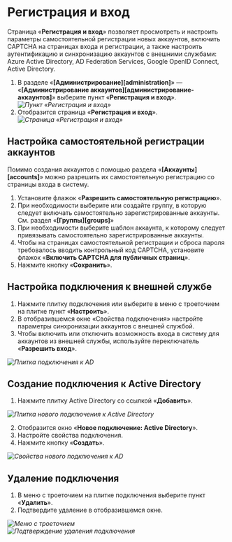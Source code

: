 # Регистрация и вход

Страница «**Регистрация и вход**» позволяет просмотреть и настроить параметры самостоятельной регистрации новых аккаунтов, включить CAPTCHA на страницах входа и регистрации, а также настроить аутентификацию и синхронизацию аккаунтов с внешними службами: Azure Active Directory, AD Federation Services, Google OpenID Connect, Active Directory.

1. В разделе «**[Администрирование][administration]**» — «**[Администрирование аккаунтов][администрирование-аккаунтов]**» выберите пункт «**Регистрация и вход**».
*![Пункт «Регистрация и вход»](registration_and_login_button.png)*
2. Отобразится страница «**Регистрация и вход**».
*![Страница «Регистрация и вход»](registration_and_login.png)*

## Настройка самостоятельной регистрации аккаунтов

Помимо создания аккаунтов с помощью раздела «**[Аккаунты][accounts]**» можно разрешить их самостоятельную регистрацию со страницы входа в систему.

1. Установите флажок «**Разрешить самостоятельную регистрацию**».
2. При необходимости выберите или создайте группу, в которую следует включать самостоятельно зарегистрированные аккаунты. См. раздел «**[Группы][groups]**»
3. При необходимости выберите шаблон аккаунта, к которому следует привязывать самостоятельно зарегистрированные аккаунты.
4. Чтобы на страницах самостоятельной регистрации и сброса пароля требовалось вводить контрольный код CAPTCHA, установите флажок «**Включить CAPTCHA для публичных страниц**».
5. Нажмите кнопку «**Сохранить**».

## Настройка подключения к внешней службе

1. Нажмите плитку подключения или выберите в меню с троеточием на плитке пункт «**Настроить**».
2. В отобразившемся окне «Свойства подключения» настройте параметры синхронизации аккаунтов с внешней службой.
3. Чтобы включить или отключить возможность входа в систему для аккаунтов из внешней службы, используйте переключатель «**Разрешить вход**».

*![Плитка подключения к AD](registration_and_login_connection_tile.png)*

## Создание подключения к Active Directory

1. Нажмите плитку Active Directory со ссылкой «**Добавить**».

*![Плитка нового подключения к Active Directory](registration_and_login_add_ad.png)*

2. Отобразится окно «**Новое подключение: Active Directory**».
3. Настройте свойства подключения.
4. Нажмите кнопку «**Создать**».

*![Свойства нового подключения к AD](registration_and_login_new_ad_connection.png)*

## Удаление подключения

1. В меню с троеточием на плитке подключения выберите пункт «**Удалить**».
2. Подтвердите удаление в отобразившемся окне.

*![Меню с троеточием](registration_and_login_connection_ellipsis_menu.png)*
</br>
*![Подтверждение удаления подключения](registration_and_login_delete_confirmation.png)*
